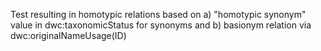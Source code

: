 Test resulting in homotypic relations based on 
a) "homotypic synonym" value in dwc:taxonomicStatus for synonyms and 
b) basionym relation via dwc:originalNameUsage(ID)